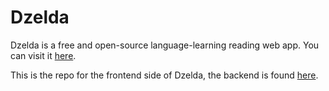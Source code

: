 # Dzelda

Dzelda is a free and open-source language-learning reading web app. You can visit it [here](https://www.dzelda.com/).

This is the repo for the frontend side of Dzelda, the backend is found [here](https://www.github.com/squivix/dzelda-backend).
